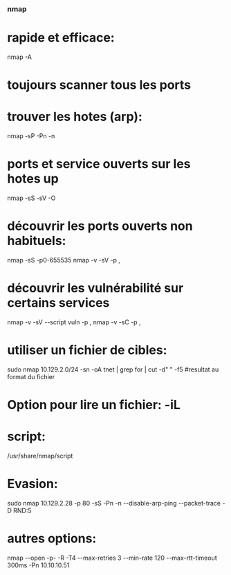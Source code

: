 ### nmap
# rapide et efficace: 
nmap -A <target>

# toujours scanner tous les ports

# trouver les hotes (arp):
nmap -sP -Pn -n  <subnet>

# ports et service ouverts sur les hotes up
nmap -sS -sV -O <target1> <target2>

# découvrir les ports ouverts non habituels:
nmap -sS -p0-655535 <target>
nmap -v -sV -p <port1>,<port2> <target>

# découvrir les vulnérabilité sur certains services
nmap -v -sV --script vuln -p <port1>,<port2> <target>
nmap -v -sC -p <port1>,<port2> <target>

# utiliser un fichier de cibles: 
sudo nmap 10.129.2.0/24 -sn -oA tnet | grep for | cut -d" " -f5 #resultat au format du fichier
# Option pour lire un fichier: -iL <inputfilename>                         

# script:
/usr/share/nmap/script

# Evasion:
sudo nmap 10.129.2.28 -p 80 -sS -Pn -n --disable-arp-ping --packet-trace -D RND:5

# autres options:
nmap --open -p- -R -T4 --max-retries 3 --min-rate 120 --max-rtt-timeout 300ms -Pn 10.10.10.51

